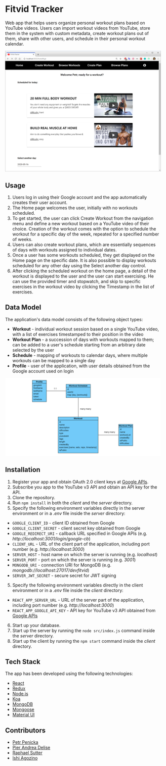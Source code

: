 
# Fitvid Tracker

Web app that helps users organize personal workout plans based on YouTube videos. Users can import workout videos from YouTube, store them in the system with custom metadata, create workout plans out of them, share with other users, and schedule in their personal workout calendar.

![Home page of the Fitvid Tracker app](./docs/fitvid_home.png)

## Usage

1. Users log in using their Google account and the app automatically creates their user account.
2. The Home page welcomes the user, initially with no workouts scheduled.
3. To get started, the user can click Create Workout from the navigation menu and define a new workout based on a YouTube video of their choice. Creation of the workout comes with the option to schedule the workout for a specific day of the week, repeated for a specified number of weeks.
4. Users can also create workout plans, which are essentially sequences of days with workouts assigned to individual dates.
5. Once a user has some workouts scheduled, they get displayed on the Home page on the specific date. It is also possible to display workouts scheduled for any other day using the Select another day control.
6. After clicking the scheduled workout on the home page, a detail of the workout is displayed to the user and the user can start exercising. He can use the provided timer and stopwatch, and skip to specific exercises in the workout video by clicking the Timestamp in the list of exercises.

## Data Model

The application's data model consists of the following object types:

- **Workout** - individual workout session based on a single YouTube video, with a list of exercises timestamped to their position in the video
- **Workout Plan** - a succession of days with workouts mapped to them; can be added to a user's schedule starting from an arbitrary date selected by the user
- **Schedule** - mapping of workouts to calendar days, where multiple workouts can be mapped to a single day
- **Profile** - user of the application, with user details obtained from the Google account used on login

![UML Diagram of the App's Data Model](./docs/uml_docs.png)

## Installation

1. Register your app and obtain OAuth 2.0 client keys at [Google APIs](https://console.developers.google.com/).
2. Subscribe you app to the YouTube v3 API and obtain an API key for the API.
3. Clone the repository.
4. Run `npm install` in both the *client* and the *server* directory.
5. Specify the following environment variables directly in the server environment or in a *.env* file inside the *server* directory:

  - `GOOGLE_CLIENT_ID` - client ID obtained from Google
  - `GOOGLE_CLIENT_SECRET` - client secret key obtained from Google
  - `GOOGLE_REDIRECT_URI` - callback URL specified in Google APIs (e.g. *http://localhost:3001/login/google-cb*)
  - `CLIENT_URL` - URL of the client part of the application, including port number (e.g. *http://localhost:3000*)
  - `SERVER_HOST` - host name on which the server is running (e.g. *localhost*)
  - `SERVER_PORT` - port on which the server is running (e.g. *3001*)
  - `MONGODB_URI` - connection URI for MongoDB (e.g. *mongodb://localhost:27017/devfitvid*)
  - `SERVER_JWT_SECRET` - secure secret for JWT signing

5. Specify the following environment variables directly in the client environment or in a *.env* file inside the *client* directory:

- `REACT_APP_SERVER_URL` - URL of the server part of the application, including port number (e.g. *http://localhost:3000*)
- `REACT_APP_GOOGLE_API_KEY` - API key for YouTube v3 API obtained from [Google APIs](https://console.developers.google.com/)

6. Start up your database.
7. Start up the server by running the `node src/index.js` command inside the *server* directory.
7. Start up the client by running the `npm start` command inside the *client* directory.

## Tech Stack
The app has been developed using the following technologies:

* [React](https://reactjs.org/)
* [Redux](https://redux.js.org/)
* [Node.js](https://nodejs.org/)
* [Koa](https://koajs.com/)
* [MongoDB](https://www.mongodb.com/)
* [Mongoose](https://mongoosejs.com/)
* [Material UI](https://material-ui.com/)

## Contributors
- [Petr Penicka](https://github.com/ppenicka)
- [Pier Andrea Delise](https://github.com/pierandread)
- [Raphael Sutter](https://github.com/raphael39)
- [Ishi Agozino](https://github.com/Slug-Man)
